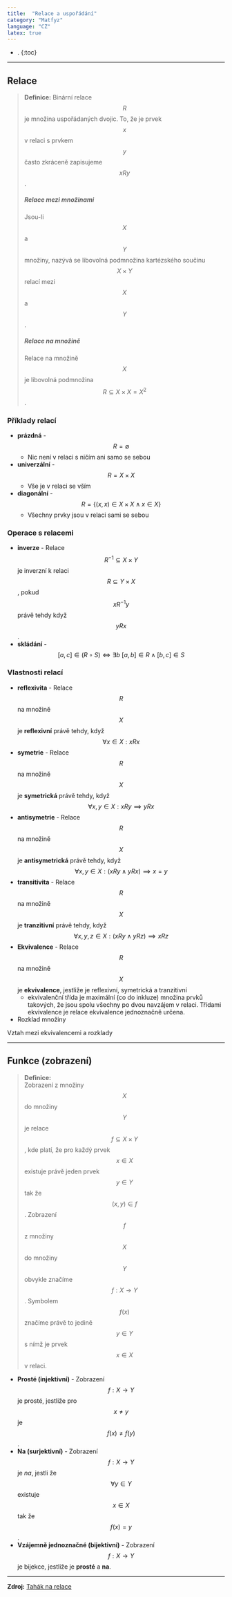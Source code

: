 ```yaml
---
title:  "Relace a uspořádání"
category: "Matfyz"
language: "CZ"
latex: true
---
```


- .
{:toc}
---

## Relace
> **Definice:** 
> Binární relace $$R$$ je množina uspořádaných dvojic.
> To, že je prvek $$x$$ v relaci s prvkem $$y$$ často zkráceně zapisujeme $$xRy$$.
>
> ##### Relace mezi množinami
> Jsou-li $$X$$ a $$Y$$ množiny, nazývá se libovolná podmnožina kartézského součinu 
> $$X \times Y$$ relací mezi $$X$$ a $$Y$$. 
>
> ##### Relace na množině
> Relace na množině $$X$$ je libovolná podmnožina $$R \subseteq X \times X = X^2$$.

### Příklady relací
- **prázdná** - $$R = \emptyset$$
	- Nic není v relaci s ničím ani samo se sebou
- **univerzální** - $$R = X \times X$$
	- Vše je v relaci se vším
- **diagonální** - $$R = \{ (x,x) \in X \times X \land x \in X \}$$
	- Všechny prvky jsou v relaci sami se sebou

### Operace s relacemi
- **inverze** - Relace $$R^{-1} \subseteq X \times Y$$ je inverzní k relaci 
$$R \subseteq Y \times X$$, pokud $$xR^{-1}y$$ právě tehdy když $$yRx$$.
- **skládání** - $$[a, c] \in (R \circ S) \Leftrightarrow \exists b \: [a, b] \in R 
\land [b, c] \in S$$

### Vlastnosti relací
- **reflexivita** - Relace $$R$$ na množině $$X$$ je **reflexivní** právě tehdy, když 
$$\forall x \in X : xRx$$
- **symetrie** - Relace $$R$$ na množině $$X$$ je **symetrická** právě tehdy, když 
$$\forall x, y \in X:xRy \implies yRx$$
- **antisymetrie** - Relace $$R$$ na množině $$X$$ je **antisymetrická** právě tehdy, když
$$ \forall x, y \in X: (xRy \land yRx) \implies x=y$$
- **transitivita** - Relace $$R$$ na množině $$X$$ je **tranzitivní** právě tehdy, když 
$$\forall x, y, z \in X: (xRy \land yRz) \implies xRz$$
- **Ekvivalence** - Relace $$R$$ na množině $$X$$ je **ekvivalence**, jestliže je 
reflexivní, symetrická a tranzitivní
	- ekvivalenční třída je maximální (co do inkluze) množina prvků takových, že jsou 
	spolu všechny po dvou navzájem v relaci. Třídami ekvivalence je relace ekvivalence 
	jednoznačně určena. 
- Rozklad množiny

Vztah mezi ekvivalencemi a rozklady

---

## Funkce (zobrazení)
> **Definice:**  
> Zobrazení z množiny $$X$$ do množiny $$Y$$ je relace $$f \subseteq X \times Y$$, kde 
> platí, že pro každý prvek $$x \in X$$ existuje právě jeden prvek $$y \in Y$$ tak že 
> $$(x, y) \in f$$. Zobrazení $$f$$ z množiny $$X$$ do množiny $$Y$$ obvykle značíme 
> $$f:X \rightarrow Y$$. Symbolem $$f(x)$$ značíme právě to jedině $$y∈Y$$ s nímž je 
> prvek $$x \in X$$ v relaci.

- **Prosté (injektivní)** - Zobrazení $$f:X \rightarrow Y$$ je prosté, jestliže pro 
$$x \neq y$$ je $$f(x) \neq f(y)$$.
- **Na (surjektivní)** - Zobrazení $$f:X \rightarrow Y$$ je _na_, jestli že $$\forall y
\in Y$$ existuje $$x \in X$$ tak že $$f(x) = y$$.
- **Vzájemně jednoznačné (bijektivní)** - Zobrazení $$f:X \rightarrow Y$$ je bijekce, 
jestliže je **prosté** a **na**.

---

**Zdroj:** [Tahák na relace](https://kam.mff.cuni.cz/~stinovlas/dm1617/tahak-relace.pdf)

